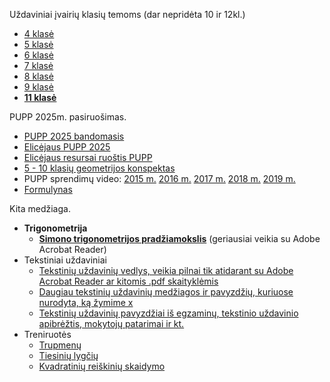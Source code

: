 Uždaviniai įvairių klasių temoms (dar nepridėta 10 ir 12kl.)
* [4 klasė](ematematikas/4%20klasė/testai.ipynb)
* [5 klasė](ematematikas/5%20klasė/testai.ipynb)
* [6 klasė](ematematikas/6%20klasė/testai.ipynb)
* [7 klasė](ematematikas/7%20klasė/testai.ipynb)
* [8 klasė](ematematikas/8%20klasė/testai.ipynb)
* [9 klasė](ematematikas/9%20klasė/testai.ipynb)
* [**11 klasė**](ematematikas/11%20klasė/Turinys.ipynb)

PUPP 2025m. pasiruošimas.

* [PUPP 2025 bandomasis](PUPP/2025%20metai/PUPP_2025.ipynb)
* [Elicėjaus PUPP 2025](https://mokinys.elicejus.lt/dashboard/1/public-test/4006)
* [Elicėjaus resursai ruoštis PUPP](https://mokinys.elicejus.lt/dashboard/1/public-test?toggleTestType=pupp)
* [5 - 10 klasių geometrijos konspektas](https://bit.ly/3CTgl6h)
* PUPP sprendimų video: [2015 m.](https://matematika.lt/pupp/2015/) [2016 m.](https://matematika.lt/pupp/2016/) [2017 m.](https://matematika.lt/pupp/2017/) [2018 m.](https://matematika.lt/pupp/2018/) [2019 m.](https://matematika.lt/pupp/2019/)
* [Formulynas](PUPP/PUPP%2F2025%20metai/formulynas.png)
  
Kita medžiaga.

* **Trigonometrija**
    * [**Simono trigonometrijos pradžiamokslis**](https://github.com/loijord/matematikos_pamokos/blob/master/technologijos/failai/trigonometrija/readme.md) (geriausiai veikia su Adobe Acrobat Reader)
* Tekstiniai uždaviniai  
    * [Tekstinių uždavinių vedlys, veikia pilnai tik atidarant su Adobe Acrobat Reader ar kitomis .pdf skaityklėmis](https://github.com/loijord/matematikos_pamokos/blob/master/programa/Martynas/zodinis.pdf)
    * [Daugiau tekstinių uždavinių medžiagos ir pavyzdžių, kuriuose nurodyta, ką žymime x](https://github.com/loijord/matematikos_pamokos/blob/master/programa/Martynas/nezinomieji.pdf)
    * [Tekstinių uždavinių pavyzdžiai iš egzaminų, tekstinio uždavinio apibrėžtis, mokytojų patarimai ir kt.](https://github.com/loijord/matematikos_pamokos/blob/master/programa/Vilius/TU/TU.ipynb)
* Treniruotės
    * [Trupmenų](https://www.geogebra.org/m/xafff9rn)
    * [Tiesinių lygčių](https://www.geogebra.org/m/pkkcyxab)
    * [Kvadratinių reiškinių skaidymo](https://www.geogebra.org/m/pasan8st)